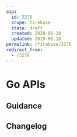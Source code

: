 ```yaml
---
aip:
  id: 3276
  scope: firebase
  state: draft
  created: 2020-06-10
  updated: 2019-06-10
permalink: /firebase/3276
redirect_from:
  - /3276
---
```


# Go APIs

## Guidance

## Changelog
